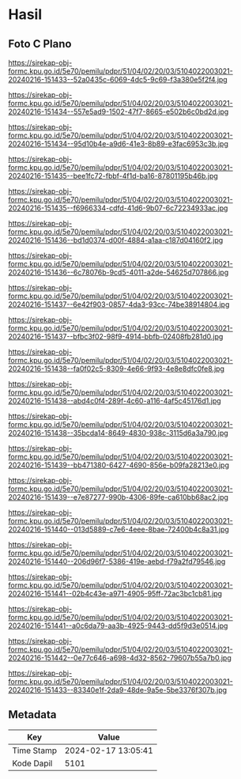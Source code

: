 # Hasil

## Foto C Plano

https://sirekap-obj-formc.kpu.go.id/5e70/pemilu/pdpr/51/04/02/20/03/5104022003021-20240216-151433--52a0435c-6069-4dc5-9c69-f3a380e5f2f4.jpg

https://sirekap-obj-formc.kpu.go.id/5e70/pemilu/pdpr/51/04/02/20/03/5104022003021-20240216-151434--557e5ad9-1502-47f7-8665-e502b6c0bd2d.jpg

https://sirekap-obj-formc.kpu.go.id/5e70/pemilu/pdpr/51/04/02/20/03/5104022003021-20240216-151434--95d10b4e-a9d6-41e3-8b89-e3fac6953c3b.jpg

https://sirekap-obj-formc.kpu.go.id/5e70/pemilu/pdpr/51/04/02/20/03/5104022003021-20240216-151435--bee1fc72-fbbf-4f1d-ba16-87801195b46b.jpg

https://sirekap-obj-formc.kpu.go.id/5e70/pemilu/pdpr/51/04/02/20/03/5104022003021-20240216-151435--f6966334-cdfd-41d6-9b07-6c72234933ac.jpg

https://sirekap-obj-formc.kpu.go.id/5e70/pemilu/pdpr/51/04/02/20/03/5104022003021-20240216-151436--bd1d0374-d00f-4884-a1aa-c187d04160f2.jpg

https://sirekap-obj-formc.kpu.go.id/5e70/pemilu/pdpr/51/04/02/20/03/5104022003021-20240216-151436--6c78076b-9cd5-4011-a2de-54625d707866.jpg

https://sirekap-obj-formc.kpu.go.id/5e70/pemilu/pdpr/51/04/02/20/03/5104022003021-20240216-151437--6e42f903-0857-4da3-93cc-74be38914804.jpg

https://sirekap-obj-formc.kpu.go.id/5e70/pemilu/pdpr/51/04/02/20/03/5104022003021-20240216-151437--bfbc3f02-98f9-4914-bbfb-02408fb281d0.jpg

https://sirekap-obj-formc.kpu.go.id/5e70/pemilu/pdpr/51/04/02/20/03/5104022003021-20240216-151438--fa0f02c5-8309-4e66-9f93-4e8e8dfc0fe8.jpg

https://sirekap-obj-formc.kpu.go.id/5e70/pemilu/pdpr/51/04/02/20/03/5104022003021-20240216-151438--abd4c0f4-289f-4c60-a116-4af5c45176d1.jpg

https://sirekap-obj-formc.kpu.go.id/5e70/pemilu/pdpr/51/04/02/20/03/5104022003021-20240216-151438--35bcda14-8649-4830-938c-3115d6a3a790.jpg

https://sirekap-obj-formc.kpu.go.id/5e70/pemilu/pdpr/51/04/02/20/03/5104022003021-20240216-151439--bb471380-6427-4690-856e-b09fa28213e0.jpg

https://sirekap-obj-formc.kpu.go.id/5e70/pemilu/pdpr/51/04/02/20/03/5104022003021-20240216-151439--e7e87277-990b-4306-89fe-ca610bb68ac2.jpg

https://sirekap-obj-formc.kpu.go.id/5e70/pemilu/pdpr/51/04/02/20/03/5104022003021-20240216-151440--013d5889-c7e6-4eee-8bae-72400b4c8a31.jpg

https://sirekap-obj-formc.kpu.go.id/5e70/pemilu/pdpr/51/04/02/20/03/5104022003021-20240216-151440--206d96f7-5386-419e-aebd-f79a2fd79546.jpg

https://sirekap-obj-formc.kpu.go.id/5e70/pemilu/pdpr/51/04/02/20/03/5104022003021-20240216-151441--02b4c43e-a971-4905-95ff-72ac3bc1cb81.jpg

https://sirekap-obj-formc.kpu.go.id/5e70/pemilu/pdpr/51/04/02/20/03/5104022003021-20240216-151441--a0c6da79-aa3b-4925-9443-dd5f9d3e0514.jpg

https://sirekap-obj-formc.kpu.go.id/5e70/pemilu/pdpr/51/04/02/20/03/5104022003021-20240216-151442--0e77c646-a698-4d32-8562-79607b55a7b0.jpg

https://sirekap-obj-formc.kpu.go.id/5e70/pemilu/pdpr/51/04/02/20/03/5104022003021-20240216-151433--83340e1f-2da9-48de-9a5e-5be3376f307b.jpg


## Metadata

| Key        | Value               |
| ---------- | ------------------- |
| Time Stamp | 2024-02-17 13:05:41 |
| Kode Dapil | 5101                |



